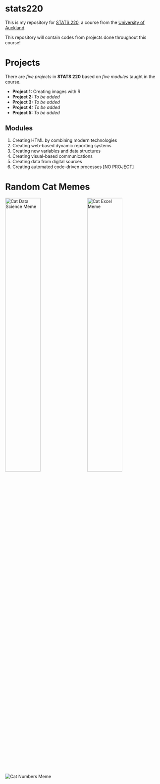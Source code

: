 # stats220

This is my repository for [STATS 220](https://courseoutline.auckland.ac.nz/dco/course/STATS/220/1243), a course from the [University of Auckland](https://www.auckland.ac.nz/en.html).

This repository will contain codes from projects done throughout this course!

# Projects

There are *five projects* in **STATS 220** based on *five modules* taught in the course. 
* **Project 1:** Creating images with R
* **Project 2:** *To be added*
* **Project 3:** *To be added*
* **Project 4:** *To be added*
* **Project 5:** *To be added*

## Modules
1. Creating HTML by combining modern technologies
2. Creating web-based dynamic reporting systems
3. Creating new variables and data structures
4. Creating visual-based communications
5. Creating data from digital sources
6. Creating automated code-driven processes [NO PROJECT]

# Random Cat Memes
<img align="left" width="47.5%" height = "47.5%" src="https://miro.medium.com/v2/resize:fit:500/1*ZhYNqU2y96_f3QkWq9oiWQ.jpeg" alt="Cat Data Science Meme">

<img align="right" width="47.5%" height = "47.5%" src="https://pbs.twimg.com/media/EpvSDU4XEAA6ilA.jpg" alt="Cat Excel Meme">  

![Cat Numbers Meme](https://images.squarespace-cdn.com/content/v1/60a72bba9cfc63389f938917/a2533825-d309-4c2d-a8d8-c1ff0147dff9/show+me+the+numbers.jpg)

